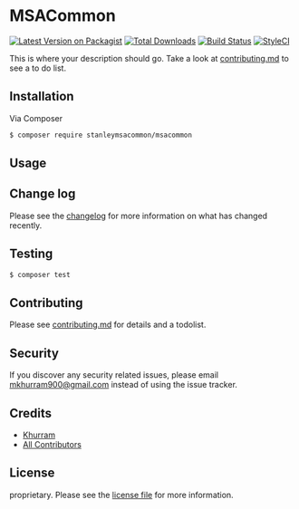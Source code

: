 # MSACommon

[![Latest Version on Packagist][ico-version]][link-packagist]
[![Total Downloads][ico-downloads]][link-downloads]
[![Build Status][ico-travis]][link-travis]
[![StyleCI][ico-styleci]][link-styleci]

This is where your description should go. Take a look at [contributing.md](contributing.md) to see a to do list.

## Installation

Via Composer

``` bash
$ composer require stanleymsacommon/msacommon
```

## Usage

## Change log

Please see the [changelog](changelog.md) for more information on what has changed recently.

## Testing

``` bash
$ composer test
```

## Contributing

Please see [contributing.md](contributing.md) for details and a todolist.

## Security

If you discover any security related issues, please email mkhurram900@gmail.com instead of using the issue tracker.

## Credits

- [Khurram][link-author]
- [All Contributors][link-contributors]

## License

proprietary. Please see the [license file](license.md) for more information.

[ico-version]: https://img.shields.io/packagist/v/stanleymsacommon/msacommon.svg?style=flat-square
[ico-downloads]: https://img.shields.io/packagist/dt/stanleymsacommon/msacommon.svg?style=flat-square
[ico-travis]: https://img.shields.io/travis/stanleymsacommon/msacommon/master.svg?style=flat-square
[ico-styleci]: https://styleci.io/repos/12345678/shield

[link-packagist]: https://packagist.org/packages/stanleymsacommon/msacommon
[link-downloads]: https://packagist.org/packages/stanleymsacommon/msacommon
[link-travis]: https://travis-ci.org/stanleymsacommon/msacommon
[link-styleci]: https://styleci.io/repos/12345678
[link-author]: https://github.com/stanleymsacommon
[link-contributors]: ../../contributors
